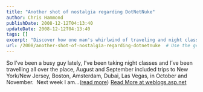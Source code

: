 ```yaml
---
title: "Another shot of nostalgia regarding DotNetNuke"
author: Chris Hammond
publishDate: 2008-12-12T04:13:40
updateDate: 2008-12-12T04:13:40
tags: []
excerpt: "Discover how one man's whirlwind of traveling and night classes took him from New York to Dubai. Follow his adventures at weblogs.asp.net."
url: /2008/another-shot-of-nostalgia-regarding-dotnetnuke  # Use the generated URL with year
---
```

So I’ve been a busy guy lately, I’ve been taking night classes and I’ve been travelling all over the place, August and September included trips to New York/New Jersey, Boston, Amsterdam, Dubai, Las Vegas, in October and November.&#160; Next week I am...(<a href="https://weblogs.asp.net/christoc/archive/2008/12/12/another-shot-of-nostalgia-regarding-dotnetnuke.aspx">read more</a>)<img src="https://weblogs.asp.net/aggbug.aspx?PostID=6779330" width="1" height="1"> <a href="https://weblogs.asp.net/christoc/archive/2008/12/12/another-shot-of-nostalgia-regarding-dotnetnuke.aspx">Read More at weblogs.asp.net</a>

